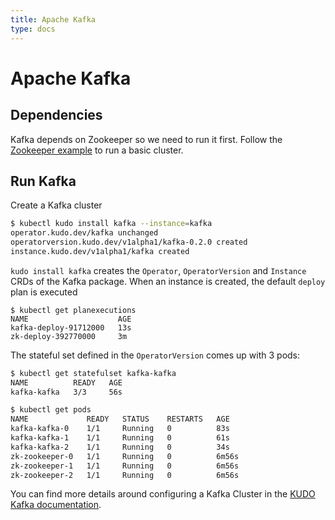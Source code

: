 ```yaml
---
title: Apache Kafka
type: docs
---
```


# Apache Kafka

## Dependencies

Kafka depends on Zookeeper so we need to run it first. Follow the [Zookeeper example](apache-zookeeper.md) to run a basic cluster.

## Run Kafka

Create a Kafka cluster
```bash
$ kubectl kudo install kafka --instance=kafka
operator.kudo.dev/kafka unchanged
operatorversion.kudo.dev/v1alpha1/kafka-0.2.0 created
instance.kudo.dev/v1alpha1/kafka created
```

`kudo install kafka` creates the `Operator`, `OperatorVersion` and `Instance` CRDs of the Kafka package.
When an instance is created, the default `deploy` plan is executed

```
$ kubectl get planexecutions
NAME                    AGE
kafka-deploy-91712000   13s
zk-deploy-392770000     3m
```

The stateful set defined in the `OperatorVersion` comes up with 3 pods:

```bash
$ kubectl get statefulset kafka-kafka
NAME          READY   AGE
kafka-kafka   3/3     56s
```

```bash
$ kubectl get pods
NAME             READY   STATUS    RESTARTS   AGE
kafka-kafka-0    1/1     Running   0          83s
kafka-kafka-1    1/1     Running   0          61s
kafka-kafka-2    1/1     Running   0          34s
zk-zookeeper-0   1/1     Running   0          6m56s
zk-zookeeper-1   1/1     Running   0          6m56s
zk-zookeeper-2   1/1     Running   0          6m56s
```

You can find more details around configuring a Kafka Cluster in the [KUDO Kafka documentation](https://github.com/kudobuilder/operators/tree/master/repository/kafka).
